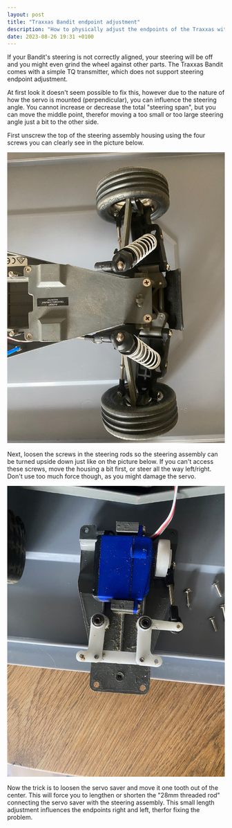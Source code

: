 ```yaml
---
layout: post
title: "Traxxas Bandit endpoint adjustment"
description: "How to physically adjust the endpoints of the Traxxas without a TQi transmitter."
date: 2023-08-26 19:31 +0100
---
```


If your Bandit's steering is not correctly aligned, your steering will be off and you might even grind the wheel against other parts. The Traxxas Bandit comes with a simple TQ transmitter, which does not support steering endpoint adjustment.

At first look it doesn't seem possible to fix this, however due to the nature of how the servo is mounted (perpendicular), you can influence the steering angle. You cannot increase or decrease the total "steering span", but you can move the middle point, therefor moving a too small or too large steering angle just a bit to the other side.

First unscrew the top of the steering assembly housing using the four screws you can clearly see in the picture below.

![Housing of the steering assembly](/uploads/2023/08/IMG_2723.jpeg)

Next, loosen the screws in the steering rods so the steering assembly can be turned upside down just like on the picture below. If you can't access these screws, move the housing a bit first, or steer all the way left/right. Don't use too much force though, as you might damage the servo.

![Upside down look of the steering assembly](/uploads/2023/08/IMG_2729.jpeg)

Now the trick is to loosen the servo saver and move it one tooth out of the center. This will force you to lengthen or shorten the "28mm threaded rod" connecting the servo saver with the steering assembly. This small length adjustment influences the endpoints right and left, therfor fixing the problem.
